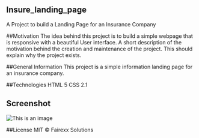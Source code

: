  ## Insure_landing_page
A Project to build a Landing Page for an Insurance Company

##Motivation
The idea behind this project is to build a simple webpage that is responsive with a beautiful User interface.
A short description of the motivation behind the creation and maintenance of the project. This should explain why the project exists.

##General Information
This project is a simple information landing page for an insurance company.

##Technologies
HTML 5
CSS 2.1


## Screenshot
![This is an image](https://raw.githubusercontent.com/kendevops/Insure_landing_page/main/design/desktop-design.jpg)

##License
MIT © Fairexx Solutions
